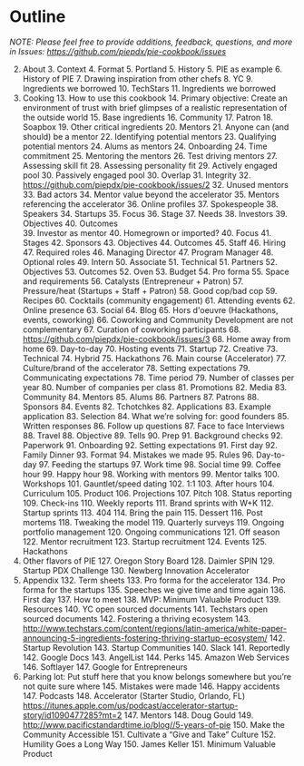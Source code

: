 # Outline
*NOTE: Please feel free to provide additions, feedback, questions, and more in Issues: https://github.com/piepdx/pie-cookbook/issues*

2. About 
	3. Context
	4. Format
	5. Portland
	5. History
		5. PIE as example
			6. History of PIE
				7. Drawing inspiration from other chefs
					8. YC
						9. Ingredients we borrowed
					10. TechStars
						11. Ingredients we borrowed
12. Cooking
	13. How to use this cookbook
	14. Primary objective: Create an environment of trust with brief glimpses of a realistic representation of the outside world
	15. Base ingredients
		16. Community
		17. Patron
		18. Soapbox
	19. Other critical ingredients
		20. Mentors
			21. Anyone can (and should) be a mentor
			22. Identifying potential mentors
			23. Qualifying potential mentors
			24. Alums as mentors
			24. Onboarding
			24. Time commitment
			25. Mentoring the mentors
			26. Test driving mentors
			27. Assessing skill fit
			28. Assessing personality fit
			29. Actively engaged pool
			30. Passively engaged pool
			30. Overlap
			31. Integrity
				32. https://github.com/piepdx/pie-cookbook/issues/2
			32. Unused mentors
			33. Bad actors
			34. Mentor value beyond the accelerator
			35. Mentors referencing the accelerator
				36. Online profiles
				37. Spokespeople
				38. Speakers
		34. Startups
			35. Focus
			36. Stage
			37. Needs
		38. Investors
			39. Objectives
			40. Outcomes  
			39. Investor as mentor
			40. Homegrown or imported?
			40. Focus
			41. Stages
		42. Sponsors
			43. Objectives
			44. Outcomes
		45. Staff
			46. Hiring
			47. Required roles
				46. Managing Director
				47. Program Manager
			48. Optional roles
				49. Intern
				50. Associate
				51. Technical
		51. Partners
			52. Objectives
			53. Outcomes
	52. Oven
		53. Budget
			54. Pro forma
		55. Space and requirements
		56. Catalysts (Entrepreneur + Patron)
		57. Pressure/heat (Startups + Staff + Patron)
		58. Good cop/bad cop
	59. Recipes
		60. Cocktails (community engagement)
			61. Attending events
			62. Online presence
			63. Social
			64. Blog
		65. Hors d'oeuvre (Hackathons, events, coworking)
			66. Coworking and Community Development are not complementary
			67. Curation of coworking participants
				68. https://github.com/piepdx/pie-cookbook/issues/3
			68. Home away from home
			69. Day-to-day
			70. Hosting events
				71. Startup
				72. Creative
				73. Technical
				74. Hybrid
				75. Hackathons
		76. Main course (Accelerator)
			77. Culture/brand of the accelerator
				78. Setting expectations
				79. Communicating expectations
			78. Time period
			79. Number of classes per year
			80. Number of companies per class
			81. Promotions
				82. Media
				83. Community
					84. Mentors
					85. Alums
					86. Partners
					87. Patrons
					88. Sponsors
				84. Events
				82. Tchotchkes
			82. Applications
				83. Example application
			83. Selection
				84. What we’re solving for: good founders
				85. Written responses
				86. Follow up questions
				87. Face to face Interviews
					88. Travel
					88. Objective
					89. Tells
			90. Prep
				91. Background checks
				92. Paperwork
			91. Onboarding
				92. Setting expectations
			91. First day
			92. Family Dinner
				93. Format
				94. Mistakes we made
				95. Rules
			96. Day-to-day
				97. Feeding the startups
				97. Work time
				98. Social time
					99. Coffee hour
					99. Happy hour
				98. Working with mentors
				99. Mentor talks
					100. Workshops
					101. Gauntlet/speed dating
					102. 1:1
					103. After hours
				104. Curriculum
					105. Product
					106. Projections
					107. Pitch
				108. Status reporting
					109. Check-ins
					110. Weekly reports
			111. Brand sprints with W+K
			112. Startup sprints
				113. 404
				114. Bring the pain
		115. Dessert 
			116. Post mortems
			118. Tweaking the model
			119. Quarterly surveys
			119. Ongoing portfolio management
			120. Ongoing communications
			121. Off season
				122. Mentor recruitment
				123. Startup recruitment
				124. Events
				125. Hackathons
126. Other flavors of PIE
	127. Oregon Story Board
	128. Daimler SPIN
	129. Startup PDX Challenge
	130. Newberg Innovation Accelerator
131. Appendix
	132. Term sheets
	133. Pro forma for the accelerator
	134. Pro forma for the startups
	135. Speeches we give time and time again
		136. First day
		137. How to meet
		138. MVP: Minimum Valuable Product
	139. Resources
		140. YC open sourced documents
		141. Techstars open sourced documents
		142. Fostering a thriving ecosystem
			143. http://www.techstars.com/content/regions/latin-america/white-paper-announcing-5-ingredients-fostering-thriving-startup-ecosystem/
		142. Startup Revolution
			143. Startup Communities
		140. Slack
		141. Reportedly
		142. Google Docs
		143. AngelList
		144. Perks
			145. Amazon Web Services
			146. Softlayer
			147. Google for Entrepreneurs
144. Parking lot: Put stuff here that you know belongs somewhere but you’re not quite sure where
	145. Mistakes were made
	146. Happy accidents
	147. Podcasts
		148. Accelerator (Starter Studio, Orlando, FL) https://itunes.apple.com/us/podcast/accelerator-startup-story/id1090477285?mt=2
	147. Mentors
		148. Doug Gould 
			149. http://www.pacificstandardtime.io/blog//5-years-of-pie
				150. Make the Community Accessible
				151. Cultivate a “Give and Take” Culture
				152. Humility Goes a Long Way
		150. James Keller
			151. Minimum Valuable Product
